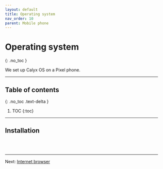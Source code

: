 ```yaml
---
layout: default
title: Operating system
nav_order: 10
parent: Mobile phone
---
```

<!-- markdownlint-disable MD014 MD022 MD025 MD033 MD040 -->
# Operating system
{: .no_toc }

We set up Calyx OS on a Pixel phone.

---

## Table of contents
{: .no_toc .text-delta }

1. TOC
{:toc}

---

## Installation

<br /><br />

---

Next: [Internet browser](internet-browser.md)